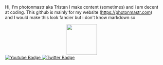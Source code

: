 Hi, I'm photonmastr aka Tristan
I make content (sometimes) and i am decent at coding. 
This github is mainly for my website (https://photonmastr.com)
and I would make this look fancier but i don't know markdown so
<div id="header" align="center">
  <img src="https://cdn.discordapp.com/attachments/807029522976604181/915597803244359700/PhotonLogo.png" width="100"/>
</div>
 <a href="">
    <img src="https://img.shields.io/badge/YouTube-red?style=for-the-badge&logo=youtube&logoColor=white" alt="Youtube Badge"/>
  </a>
  <a href="https://twitter.com/photonmastr">
    <img src="https://img.shields.io/badge/Twitter-blue?style=for-the-badge&logo=twitter&logoColor=white" alt="Twitter Badge"/>
  </a>
</div>
